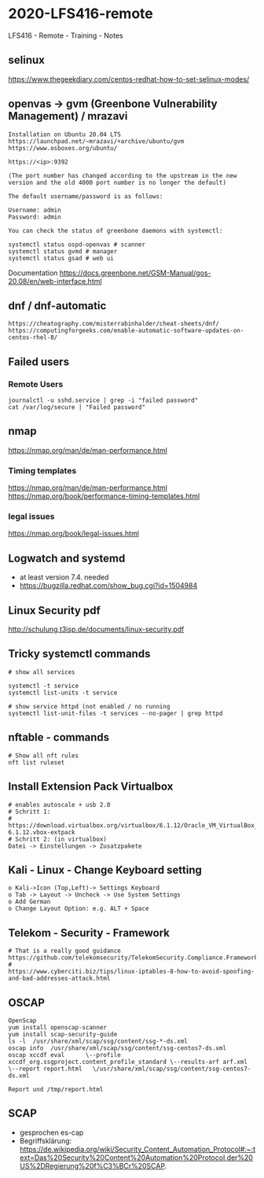 # 2020-LFS416-remote
LFS416 - Remote - Training - Notes 

## selinux 

https://www.thegeekdiary.com/centos-redhat-how-to-set-selinux-modes/

## openvas -> gvm (Greenbone Vulnerability Management) / mrazavi 

```
Installation on Ubuntu 20.04 LTS
https://launchpad.net/~mrazavi/+archive/ubuntu/gvm
https://www.osboxes.org/ubuntu/

https://<ip>:9392

(The port number has changed according to the upstream in the new version and the old 4000 port number is no longer the default)

The default username/password is as follows:

Username: admin
Password: admin

You can check the status of greenbone daemons with systemctl:

systemctl status ospd-openvas # scanner
systemctl status gvmd # manager
systemctl status gsad # web ui

```

Documentation 
https://docs.greenbone.net/GSM-Manual/gos-20.08/en/web-interface.html

## dnf / dnf-automatic 

```
https://cheatography.com/misterrabinhalder/cheat-sheets/dnf/
https://computingforgeeks.com/enable-automatic-software-updates-on-centos-rhel-8/
```


## Failed users 

### Remote Users 

```
journalctl -u sshd.service | grep -i "failed password" 
cat /var/log/secure | "Failed password" 
```


## nmap 

https://nmap.org/man/de/man-performance.html

### Timing templates 

https://nmap.org/man/de/man-performance.html
https://nmap.org/book/performance-timing-templates.html

### legal issues
https://nmap.org/book/legal-issues.html

## Logwatch and systemd ##

  * at least version 7.4. needed 
  * https://bugzilla.redhat.com/show_bug.cgi?id=1504984

## Linux Security pdf ##

http://schulung.t3isp.de/documents/linux-security.pdf

## Tricky systemctl commands ## 

```
# show all services 

systemctl -t service
systemctl list-units -t service 

# show service httpd (not enabled / no running 
systemctl list-unit-files -t services --no-pager | grep httpd 

```

## nftable - commands ##

```
# Show all nft rules 
nft list ruleset 
```


## Install Extension Pack Virtualbox ##

```
# enables autoscale + usb 2.0 
# Schritt 1:
# https://download.virtualbox.org/virtualbox/6.1.12/Oracle_VM_VirtualBox_Extension_Pack-6.1.12.vbox-extpack
# Schritt 2: (in virtualbox)
Datei -> Einstellungen -> Zusatzpakete
```

## Kali - Linux - Change Keyboard setting 

```
o Kali->Icon (Top,Left)-> Settings Keyboard
o Tab -> Layout -> Uncheck -> Use System Settings
o Add German 
o Change Layout Option: e.g. ALT + Space 
```

## Telekom - Security - Framework ##

```
# That is a really good guidance 
https://github.com/telekomsecurity/TelekomSecurity.Compliance.Framework
# 
https://www.cyberciti.biz/tips/linux-iptables-8-how-to-avoid-spoofing-and-bad-addresses-attack.html
```

## OSCAP 
```
OpenScap
yum install openscap-scanner
yum install scap-security-guide
ls -l  /usr/share/xml/scap/ssg/content/ssg-*-ds.xml
oscap info  /usr/share/xml/scap/ssg/content/ssg-centos7-ds.xml
oscap xccdf eval      \--profile xccdf_org.ssgproject.content_profile_standard \--results-arf arf.xml  \--report report.html   \/usr/share/xml/scap/ssg/content/ssg-centos7-ds.xml

Report und /tmp/report.html 
```

## SCAP ##

  * gesprochen es-cap 
  * Begriffsklärung: https://de.wikipedia.org/wiki/Security_Content_Automation_Protocol#:~:text=Das%20Security%20Content%20Automation%20Protocol,der%20US%2DRegierung%20f%C3%BCr%20SCAP.
